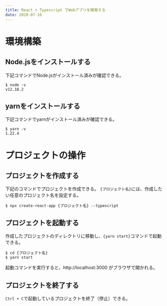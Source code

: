 ```yaml
---
title: React + Typescript でWebアプリを開発する
date: 2020-07-16
---
```


# 環境構築

## Node.jsをインストールする

下記コマンドでNode.jsがインストール済みが確認できる。

```console
$ node -v
v12.18.2
```

## yarnをインストールする

下記コマンドでyarnがインストール済みが確認できる。

```console
$ yarn -v
1.22.4
```


# プロジェクトの操作

## プロジェクトを作成する

下記のコマンドでプロジェクトを作成できる。
`{プロジェクト名}`には、作成したい任意のプロジェクト名を設定する。

```console
$ npx create-react-app {プロジェクト名} --typescript
```

## プロジェクトを起動する

作成したプロジェクトのディレクトリに移動し、`{yarn start}`コマンドで起動できる。

```console
$ cd {プロジェクト名}
$ yarn start
```

起動コマンドを実行すると、http://localhost:3000 がブラウザで開かれる。

## プロジェクトを終了する

`Ctrl + C`で起動しているプロジェクトを終了（停止）できる。
